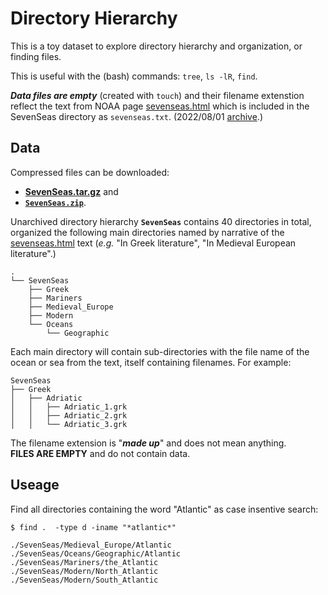# Directory Hierarchy

This is a toy dataset to explore directory hierarchy and organization, or finding files.

This is useful with the (bash) commands: `tree`, `ls -lR`, `find`.

***Data files are empty*** (created with `touch`) and their filename extenstion reflect the text from NOAA page [sevenseas.html](https://oceanservice.noaa.gov/facts/sevenseas.html) which is included in the SevenSeas directory as `sevenseas.txt`. (2022/08/01 [archive](http://web.archive.org/web/20220108105026/https://oceanservice.noaa.gov/facts/sevenseas.html).)

## Data

Compressed files can be downloaded:

* [**SevenSeas.tar.gz**](./data/SevenSeas.tar.gz) and   
* [**`SevenSeas.zip`**](./data/SevenSeas.tar.gz).

Unarchived directory hierarchy **`SevenSeas`** contains  40 directories in total, organized the following main directories named by narrative of the [sevenseas.html](https://oceanservice.noaa.gov/facts/sevenseas.html) text (*e.g.* "In Greek literature", "In Medieval European literature".)

```
.
└── SevenSeas
    ├── Greek
    ├── Mariners
    ├── Medieval_Europe
    ├── Modern
    └── Oceans
        └── Geographic
```

Each main directory will contain sub-directories with the file name of the ocean or sea from the text, itself containing filenames. For example:

```
SevenSeas
├── Greek
│   ├── Adriatic
│   │   ├── Adriatic_1.grk
│   │   ├── Adriatic_2.grk
│   │   └── Adriatic_3.grk
```

The filename extension is "***made up***" and does not mean anything.   
**FILES ARE EMPTY** and do not contain data.

## Useage

Find all directories containing the word "Atlantic" as case insentive search:

```
$ find .  -type d -iname "*atlantic*"

./SevenSeas/Medieval_Europe/Atlantic
./SevenSeas/Oceans/Geographic/Atlantic
./SevenSeas/Mariners/the_Atlantic
./SevenSeas/Modern/North_Atlantic
./SevenSeas/Modern/South_Atlantic
```
